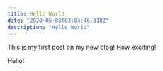 ```yaml
---
title: Hello World
date: "2020-05-03T03:04:46.318Z"
description: "Hello World"
---
```


This is my first post on my new blog! How exciting!

Hello!